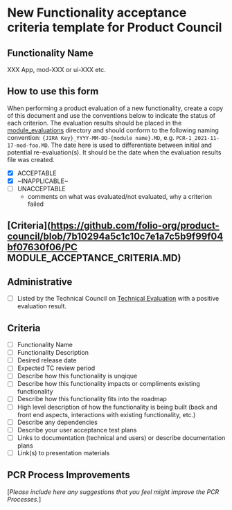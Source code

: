# New Functionality acceptance criteria template for Product Council

## Functionality Name
XXX App, mod-XXX or ui-XXX etc.

## How to use this form
When performing a product evaluation of a new functionality, create a copy of this document and use the conventions below to indicate the status of each criterion.  The evaluation results should be placed in the [module_evaluations](https://github.com/folio-org/product-council/tree/master/functionality_evaluations) directory and should conform to the following naming convention: `{JIRA Key}_YYYY-MM-DD-{module name}.MD`, e.g. `PCR-1_2021-11-17-mod-foo.MD`.  The date here is used to differentiate between initial and potential re-evaluation(s).  It should be the date when the evaluation results file was created.

* [x] ACCEPTABLE
* [x] ~INAPPLICABLE~
* [ ] UNACCEPTABLE
  * comments on what was evaluated/not evaluated, why a criterion failed

## [Criteria](https://github.com/folio-org/product-council/blob/7b10294a5c1c10c7e1a7c5b9f99f04bf07630f06/PC MODULE_ACCEPTANCE_CRITERIA.MD)

## Administrative
* [ ] Listed by the Technical Council on [Technical Evaluation](https://wiki.folio.org/display/PC/Functionality+Evaluated+by+the+PC) with a positive evaluation result.

## Criteria
* [ ] Functionality Name
* [ ] Functionality Description
* [ ] Desired release date
* [ ] Expected TC review period
* [ ] Describe how this functionality is unqique
* [ ] Describe how this functionality impacts or compliments existing functionality
* [ ] Describe how this functionality fits into the roadmap
* [ ] High level description of how the functionality is being built (back and front end aspects, interactions with existing functionality, etc.)
* [ ] Describe any dependencies
* [ ] Describe your user acceptance test plans
* [ ] Links to documentation (technical and users) or describe documentation plans 
* [ ] Link(s) to presentation materials 

## PCR Process Improvements
[_Please include here any suggestions that you feel might improve the PCR Processes._]

[^1]: Refer to the [Officially Supported Technologies](https://wiki.folio.org/display/TC/Officially+Supported+Technologies) page for the most recent ACTIVE release.
